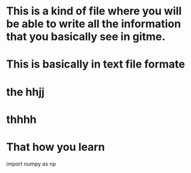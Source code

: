 # This is a kind of file where you will be able to write all the information that you basically see in gitme.
# This is basically in  text file formate
# the hhjj
# thhhh
# That how you learn
import numpy as np